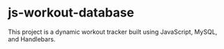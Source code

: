 # js-workout-database
This project is a dynamic workout tracker built using JavaScript, MySQL, and Handlebars. 
